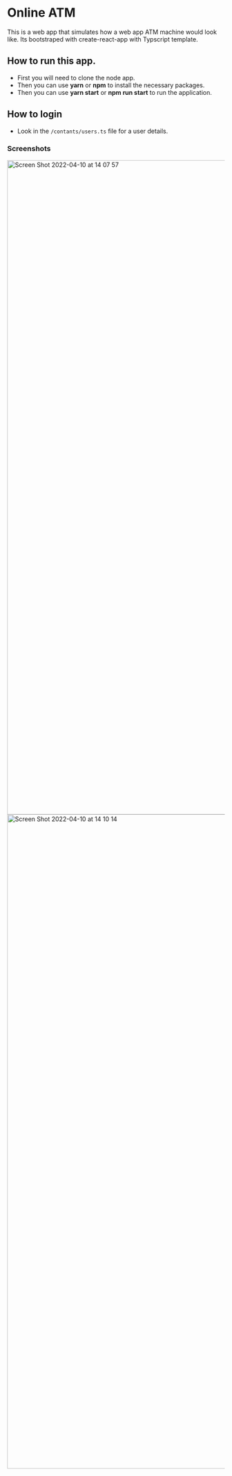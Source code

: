 # Online ATM

This is a web app that simulates how a web app ATM machine would look like.
Its bootstraped with create-react-app with Typscript template.

## How to run this app.

- First you will need to clone the node app.
- Then you can use **yarn** or **npm** to install the necessary packages.
- Then you can use **yarn start** or **npm run start** to run the application.

## How to login

- Look in the `/contants/users.ts` file for a user details.

### Screenshots
<img width="1512" alt="Screen Shot 2022-04-10 at 14 07 57" src="https://user-images.githubusercontent.com/37688326/162615432-6c000dbc-18b0-49b8-bdaf-c464675f3971.png">
<img width="1512" alt="Screen Shot 2022-04-10 at 14 10 14" src="https://user-images.githubusercontent.com/37688326/162615444-5a361f0d-79cc-45f3-afac-cc73c9eff73f.png">
